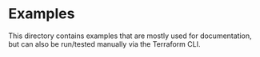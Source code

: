 # Examples

This directory contains examples that are mostly used for documentation, but can also be run/tested manually via the Terraform CLI.
